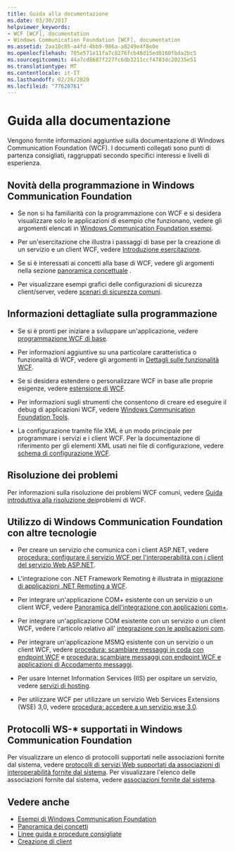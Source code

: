 ```yaml
---
title: Guida alla documentazione
ms.date: 03/30/2017
helpviewer_keywords:
- WCF [WCF], documentation
- Windows Communication Foundation [WCF], documentation
ms.assetid: 2aa18c85-a4fd-4bb9-986a-a8249e4f8e0e
ms.openlocfilehash: 705e571e11fa7c8276fcb48d15ed0160fbda2bc5
ms.sourcegitcommit: 44a7cd8687f227fc6db3211ccf4783dc20235e51
ms.translationtype: MT
ms.contentlocale: it-IT
ms.lasthandoff: 02/26/2020
ms.locfileid: "77628761"
---
```

# <a name="guide-to-the-documentation"></a>Guida alla documentazione
Vengono fornite informazioni aggiuntive sulla documentazione di Windows Communication Foundation (WCF). I documenti collegati sono punti di partenza consigliati, raggruppati secondo specifici interessi e livelli di esperienza.  
  
## <a name="new-to-windows-communication-foundation-programming"></a>Novità della programmazione in Windows Communication Foundation  
  
- Se non si ha familiarità con la programmazione con WCF e si desidera visualizzare solo le applicazioni di esempio che funzionano, vedere gli argomenti elencati in [Windows Communication Foundation esempi](./samples/index.md).  
  
- Per un'esercitazione che illustra i passaggi di base per la creazione di un servizio e un client WCF, vedere [Introduzione esercitazione](getting-started-tutorial.md).  
  
- Se si è interessati ai concetti alla base di WCF, vedere gli argomenti nella sezione [panoramica concettuale](conceptual-overview.md) .  
  
- Per visualizzare esempi grafici delle configurazioni di sicurezza client/server, vedere [scenari di sicurezza comuni](./feature-details/common-security-scenarios.md).  
  
## <a name="programming-in-depth"></a>Informazioni dettagliate sulla programmazione  
  
- Se si è pronti per iniziare a sviluppare un'applicazione, vedere [programmazione WCF di base](basic-wcf-programming.md).  
  
- Per informazioni aggiuntive su una particolare caratteristica o funzionalità di WCF, vedere gli argomenti in [Dettagli sulle funzionalità WCF](./feature-details/index.md).  
  
- Se si desidera estendere o personalizzare WCF in base alle proprie esigenze, vedere [estensione di WCF](./extending/index.md).  
  
- Per informazioni sugli strumenti che consentono di creare ed eseguire il debug di applicazioni WCF, vedere [Windows Communication Foundation Tools](tools.md).  
  
- La configurazione tramite file XML è un modo principale per programmare i servizi e i client WCF. Per la documentazione di riferimento per gli elementi XML usati nei file di configurazione, vedere [schema di configurazione WCF](../configure-apps/file-schema/wcf/index.md).  
  
## <a name="troubleshooting"></a>Risoluzione dei problemi  
 Per informazioni sulla risoluzione dei problemi WCF comuni, vedere [Guida introduttiva alla risoluzione dei](wcf-troubleshooting-quickstart.md)problemi di WCF.  
  
## <a name="using-windows-communication-foundation-with-other-technologies"></a>Utilizzo di Windows Communication Foundation con altre tecnologie  
  
- Per creare un servizio che comunica con i client ASP.NET, vedere [procedura: configurare il servizio WCF per l'interoperabilità con i client del servizio Web ASP.NET](./feature-details/config-wcf-service-with-aspnet-web-service.md).  
  
- L'integrazione con .NET Framework Remoting è illustrata in [migrazione di applicazioni .NET Remoting a WCF](./feature-details/migrating-net-remoting-applications-to-wcf.md).  
  
- Per integrare un'applicazione COM+ esistente con un servizio o un client WCF, vedere [Panoramica dell'integrazione con applicazioni com+](./feature-details/integrating-with-com-plus-applications-overview.md).  
  
- Per integrare un'applicazione COM esistente con un servizio o un client WCF, vedere l'articolo relativo all' [integrazione con le applicazioni com](./feature-details/integrating-with-com-applications.md).  
  
- Per integrare un'applicazione MSMQ esistente con un servizio o un client WCF, vedere [procedura: scambiare messaggi in coda con endpoint WCF](./feature-details/how-to-exchange-queued-messages-with-wcf-endpoints.md) e [procedura: scambiare messaggi con endpoint WCF e applicazioni di Accodamento messaggi](./feature-details/how-to-exchange-messages-with-wcf-endpoints-and-message-queuing-applications.md).  
  
- Per usare Internet Information Services (IIS) per ospitare un servizio, vedere [servizi di hosting](hosting-services.md).  
  
- Per utilizzare WCF per utilizzare un servizio Web Services Extensions (WSE) 3,0, vedere [procedura: accedere a un servizio wse 3,0](./feature-details/how-to-access-a-wse-3-0-service-with-a-wcf-client.md).  
  
## <a name="ws--protocols-supported-in-windows-communication-foundation"></a>Protocolli WS-* supportati in Windows Communication Foundation  
 Per visualizzare un elenco di protocolli supportati nelle associazioni fornite dal sistema, vedere [protocolli di servizi Web supportati da associazioni di interoperabilità fornite dal sistema](./feature-details/web-services-protocols-supported-by-system-provided-interoperability-bindings.md). Per visualizzare l'elenco delle associazioni fornite dal sistema, vedere [associazioni fornite dal sistema](system-provided-bindings.md).  
  
## <a name="see-also"></a>Vedere anche

- [Esempi di Windows Communication Foundation](./samples/index.md)
- [Panoramica dei concetti](conceptual-overview.md)
- [Linee guida e procedure consigliate](guidelines-and-best-practices.md)
- [Creazione di client](building-clients.md)
